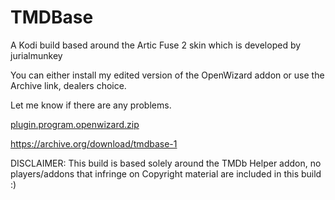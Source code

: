 # TMDBase
A Kodi build based around the Artic Fuse 2 skin which is developed by jurialmunkey

You can either install my edited version of the OpenWizard addon or use the Archive link, dealers choice.

Let me know if there are any problems.

[plugin.program.openwizard.zip](https://github.com/user-attachments/files/17988163/plugin.program.openwizard.zip)

https://archive.org/download/tmdbase-1

DISCLAIMER: This build is based solely around the TMDb Helper addon, no players/addons that infringe on Copyright material are included in this build :)
